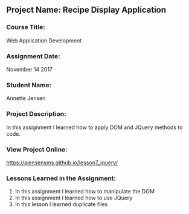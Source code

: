 ## Project Name:  Recipe Display Application

### Course Title:
Web Application Development

### Assignment Date:  
November 14 2017

### Student Name:  
Annette Jensen

### Project Description:
In this assignment I learned how to apply DOM and JQuery methods to code.

### View Project Online:
https://ajensensms.github.io/lesson7_jquery/

### Lessons Learned in the Assignment:
1. In this assignment I learned how to manipulate the DOM
2. In this assignment I learned how to use JQuery
3. In this lesson I learned duplicate files


